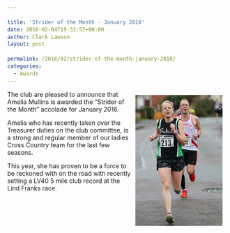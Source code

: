 ```yaml
---

title: 'Strider of the Month - January 2016'
date: 2016-02-04T19:31:57+00:00
author: Clark Lawson
layout: post

permalink: /2016/02/strider-of-the-month-january-2016/
categories:
  - Awards
---
```

<div style="float:right; padding: 10px 10px 10px 10px">
  <img src="/images/2016/02/12633709_10153807532577357_2359257245167021949_o-200x300.jpg" alt="12633709_10153807532577357_2359257245167021949_o" width="200" height="300" />
</div>

The club are pleased to announce that Amelia Mullins is awarded the &#8220;Strider of the Month&#8221; accolade for January 2016.

Amelia who has recently taken over the Treasurer duties on the club committee, is a strong and regular member of our ladies Cross Country team for the last few seasons.

This year, she has proven to be a force to be reckoned with on the road with recently setting a LV40 5 mile club record at the Lind Franks race.